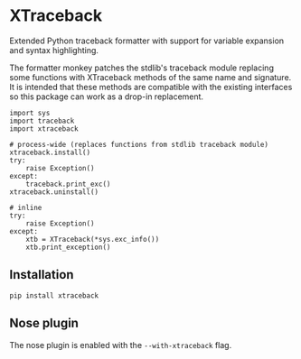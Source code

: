 XTraceback
==========

Extended Python traceback formatter with support for variable expansion and
syntax highlighting.

The formatter monkey patches the stdlib's traceback module replacing some 
functions with XTraceback methods of the same name and signature. It is intended
that these methods are compatible with the existing interfaces so this package 
can work as a drop-in replacement.
    
    import sys
    import traceback
    import xtraceback

    # process-wide (replaces functions from stdlib traceback module)
    xtraceback.install()
    try:
        raise Exception()
    except:
        traceback.print_exc()
    xtraceback.uninstall()
    
    # inline
    try:
        raise Exception()
    except:
        xtb = XTraceback(*sys.exc_info())
        xtb.print_exception()
    
## Installation
    
    pip install xtraceback

## Nose plugin

The nose plugin is enabled with the `--with-xtraceback` flag.

[highlight.js]: http://softwaremaniacs.org/soft/highlight/en/